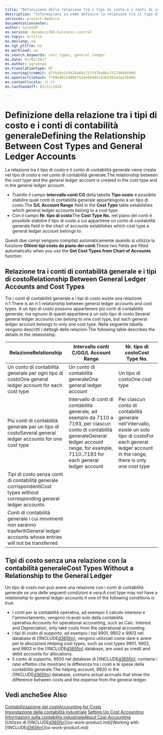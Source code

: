 ```yaml
---
title: "Definizione della relazione tra i tipi di costo e i conti di contabilità generale | Microsoft Docs"
description: "Informazioni su come definire la relazione tra il tipo di costo e il conto di contabilità generale."
services: project-madeira
documentationcenter: 
author: SorenGP
ms.service: dynamics365-business-central
ms.topic: article
ms.devlang: na
ms.tgt_pltfrm: na
ms.workload: na
ms.search.keywords: cost types, general ledger
ms.date: 07/01/2017
ms.author: sgroespe
ms.translationtype: HT
ms.sourcegitcommit: d7fb34e1c9428a64c71ff47be8bcff174649c00d
ms.openlocfilehash: 7709edb214804f52ee9b495c43b5302e2a23bd6b
ms.contentlocale: it-it
ms.lasthandoff: 03/22/2018

---
```

# <a name="defining-the-relationship-between-cost-types-and-general-ledger-accounts"></a><span data-ttu-id="a65d1-103">Definizione della relazione tra i tipi di costo e i conti di contabilità generale</span><span class="sxs-lookup"><span data-stu-id="a65d1-103">Defining the Relationship Between Cost Types and General Ledger Accounts</span></span>
<span data-ttu-id="a65d1-104">La relazione tra il tipo di costo e il conto di contabilità generale viene creata nel tipo di costo e nel conto di contabilità generale.</span><span class="sxs-lookup"><span data-stu-id="a65d1-104">The relationship between the cost type and the general ledger account is created in the cost type and in the general ledger account.</span></span>  

* <span data-ttu-id="a65d1-105">Tramite il campo **Intervallo conti CG** della tabella **Tipo costo** è possibile stabilire quali conti di contabilità generale appartengono a un tipo di costo.</span><span class="sxs-lookup"><span data-stu-id="a65d1-105">The **G/L Account Range** field in the **Cost Type** table establishes which general ledger accounts belong to a cost type.</span></span>  
* <span data-ttu-id="a65d1-106">Con il campo **Nr. tipo di costo**</span><span class="sxs-lookup"><span data-stu-id="a65d1-106">The **Cost Type No.**</span></span> <span data-ttu-id="a65d1-107">nel piano dei conti è possibile stabilire il tipo di costo a cui appartiene un conto di contabilità generale.</span><span class="sxs-lookup"><span data-stu-id="a65d1-107">field in the chart of accounts establishes which cost type a general ledger account belongs to.</span></span>  

<span data-ttu-id="a65d1-108">Questi due campi vengono compilati automaticamente quando si utilizza la funzione **Ottieni tipi costo da piano dei conti**.</span><span class="sxs-lookup"><span data-stu-id="a65d1-108">These two fields are filled automatically when you use the **Get Cost Types from Chart of Accounts** function.</span></span>  

## <a name="relationship-between-general-ledger-accounts-and-cost-types"></a><span data-ttu-id="a65d1-109">Relazione tra i conti di contabilità generale e i tipi di costo</span><span class="sxs-lookup"><span data-stu-id="a65d1-109">Relationship Between General Ledger Accounts and Cost Types</span></span>  
<span data-ttu-id="a65d1-110">Tra i conti di contabilità generale e i tipi di costo esiste una relazione n:1.</span><span class="sxs-lookup"><span data-stu-id="a65d1-110">There is an n:1 relationship between general ledger accounts and cost types.</span></span> <span data-ttu-id="a65d1-111">A un tipo di costo possono appartenere più conti di contabilità generale, ma ognuno di questi appartiene a un solo tipo di costo.</span><span class="sxs-lookup"><span data-stu-id="a65d1-111">Several general ledger accounts can belong to one cost type, but each general ledger account belongs to only one cost type.</span></span> <span data-ttu-id="a65d1-112">Nella seguente tabella vengono descritti i dettagli delle relazioni.</span><span class="sxs-lookup"><span data-stu-id="a65d1-112">The following table describes the details in the relationship.</span></span>  

|<span data-ttu-id="a65d1-113">Relazione</span><span class="sxs-lookup"><span data-stu-id="a65d1-113">Relationship</span></span>|<span data-ttu-id="a65d1-114">**Intervallo conti C/G**</span><span class="sxs-lookup"><span data-stu-id="a65d1-114">**G/L Account Range**</span></span>|<span data-ttu-id="a65d1-115">**Nr. tipo di costo**</span><span class="sxs-lookup"><span data-stu-id="a65d1-115">**Cost Type No.**</span></span>|  
|------------------|------------------------------------------------|-------------------------------------------|  
|<span data-ttu-id="a65d1-116">Un conto di contabilità generale per ogni tipo di costo</span><span class="sxs-lookup"><span data-stu-id="a65d1-116">One general ledger account for each cost type</span></span>|<span data-ttu-id="a65d1-117">Un conto di contabilità generale</span><span class="sxs-lookup"><span data-stu-id="a65d1-117">One general ledger account</span></span>|<span data-ttu-id="a65d1-118">Un tipo di costo</span><span class="sxs-lookup"><span data-stu-id="a65d1-118">One cost type</span></span>|  
|<span data-ttu-id="a65d1-119">Più conti di contabilità generale per un tipo di costo</span><span class="sxs-lookup"><span data-stu-id="a65d1-119">Several general ledger accounts for one cost type</span></span>|<span data-ttu-id="a65d1-120">Intervallo di conti di contabilità generale, ad esempio da 7110 a 7193, per ciascun conto di contabilità generale</span><span class="sxs-lookup"><span data-stu-id="a65d1-120">General ledger account range, for example, 7110..7193 for each general ledger account</span></span>|<span data-ttu-id="a65d1-121">Per ciascun conto di contabilità generale nell'intervallo, esiste un solo tipo di costo</span><span class="sxs-lookup"><span data-stu-id="a65d1-121">For each general ledger account in the range, there is only one cost type</span></span>|  
|<span data-ttu-id="a65d1-122">Tipi di costo senza conti di contabilità generale corrispondenti</span><span class="sxs-lookup"><span data-stu-id="a65d1-122">Cost types without corresponding general ledger accounts</span></span>|<Empty>||  
|<span data-ttu-id="a65d1-123">Conti di contabilità generale i cui movimenti non saranno trasferiti</span><span class="sxs-lookup"><span data-stu-id="a65d1-123">General ledger accounts whose entries will not be transferred</span></span>||<Empty>|  

## <a name="cost-types-without-a-relationship-to-the-general-ledger"></a><span data-ttu-id="a65d1-124">Tipi di costo senza una relazione con la contabilità generale</span><span class="sxs-lookup"><span data-stu-id="a65d1-124">Cost Types Without a Relationship to the General Ledger</span></span>  
<span data-ttu-id="a65d1-125">Un tipo di costo non può avere una relazione con i conti di contabilità generale se una delle seguenti condizioni è vera:</span><span class="sxs-lookup"><span data-stu-id="a65d1-125">A cost type may not have a relationship to general ledger accounts if one of the following conditions is true:</span></span>  

* <span data-ttu-id="a65d1-126">I conti per la contabilità operativa, ad esempio il calcolo interessi e l'ammortamento, vengono ricavati solo dalla contabilità operativa.</span><span class="sxs-lookup"><span data-stu-id="a65d1-126">Accounts for operational accounting, such as Calc. Interest and Depreciation, only take costs from the operational accounting.</span></span>  
* <span data-ttu-id="a65d1-127">I tipi di costo di supporto, ad esempio i tipi 9901, 9902 e 9903 nel database di [!INCLUDE[d365fin](includes/d365fin_md.md)], vengono utilizzati come dare e avere per le allocazioni.</span><span class="sxs-lookup"><span data-stu-id="a65d1-127">Helping cost types, such as cost types 9901, 9902, and 9903 in the [!INCLUDE[d365fin](includes/d365fin_md.md)] database, are used as credit and debit accounts for allocations.</span></span>  
* <span data-ttu-id="a65d1-128">Il conto di supporto, 9920 nel database di [!INCLUDE[d365fin](includes/d365fin_md.md)], contiene i ratei effettivi che mostrano la differenza tra i costi e le spese della contabilità generale.</span><span class="sxs-lookup"><span data-stu-id="a65d1-128">The helping account, 9920 in the [!INCLUDE[d365fin](includes/d365fin_md.md)] database, contains actual accruals that show the difference between costs and the expense from the general ledger.</span></span>  

## <a name="see-also"></a><span data-ttu-id="a65d1-129">Vedi anche</span><span class="sxs-lookup"><span data-stu-id="a65d1-129">See Also</span></span>  
[<span data-ttu-id="a65d1-130">Contabilizzazione dei costi</span><span class="sxs-lookup"><span data-stu-id="a65d1-130">Accounting for Costs</span></span>](finance-manage-cost-accounting.md)  
<span data-ttu-id="a65d1-131">[Impostazione della contabilità industriale](finance-set-up-cost-accounting.md) </span><span class="sxs-lookup"><span data-stu-id="a65d1-131">[Setting Up Cost Accounting](finance-set-up-cost-accounting.md) </span></span>  
[<span data-ttu-id="a65d1-132">Informazioni sulla contabilità industriale</span><span class="sxs-lookup"><span data-stu-id="a65d1-132">About Cost Accounting</span></span>](finance-about-cost-accounting.md)  
<span data-ttu-id="a65d1-133">[Utilizzo di [!INCLUDE[d365fin](includes/d365fin_md.md)]](ui-work-product.md)</span><span class="sxs-lookup"><span data-stu-id="a65d1-133">[Working with [!INCLUDE[d365fin](includes/d365fin_md.md)]](ui-work-product.md)</span></span>

